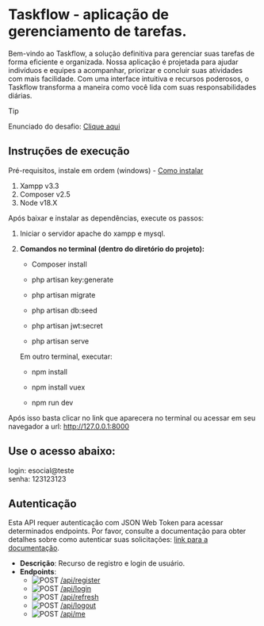 # Taskflow - aplicação de gerenciamento de tarefas.

Bem-vindo ao Taskflow, a solução definitiva para gerenciar suas tarefas de forma eficiente e organizada. Nossa aplicação é projetada para ajudar indivíduos e equipes a acompanhar, priorizar e concluir suas atividades com mais facilidade. Com uma interface intuitiva e recursos poderosos, o Taskflow transforma a maneira como você lida com suas responsabilidades diárias.




> [!TIP] 
> Enunciado do desafio:
> [Clique aqui](/docs/enunciado_teste_pratico.md)

<!-- 
> [!NOTE] Enunciado do desafio
> tetete
> 
> [!TIP]
> Helpful advice for doing things better or more easily.

> [!IMPORTANT]
> Key information users need to know to achieve their goal.

> [!WARNING]
> Urgent info that needs immediate user attention to avoid problems.

> [!CAUTION]
> Advises about risks or negative outcomes of certain actions. -->


## Instruções de execução

Pré-requisitos, instale em ordem (windows) - [Como instalar](/docs/instalacao_dependencias_execucao.md)
1. Xampp v3.3 
2. Composer v2.5 
3. Node v18.X 
 
Após baixar e instalar as dependências, execute os passos:

1. Iniciar o servidor apache do xampp e mysql.

2. **Comandos no terminal (dentro do diretório do projeto):**

   - Composer install

   - php artisan key:generate

   - php artisan migrate
  
   - php artisan db:seed
   
   - php artisan jwt:secret

   - php artisan serve
   
   Em outro terminal, executar:  

   - npm install
   
   - npm install vuex
   
   - npm run dev

Após isso basta clicar no link que aparecera no terminal ou acessar em seu navegador a url: http://127.0.0.1:8000

## Use o acesso abaixo:

login: esocial@teste   
senha: 123123123

  
## Autenticação

Esta API requer autenticação com JSON Web Token para acessar determinados endpoints. Por favor, consulte a documentação para obter detalhes sobre como autenticar suas solicitações: [link para a documentação](/docs/api/instrucoes_de_autenticacao.md).

- **Descrição**: Recurso de registro e login de usuário.
- **Endpoints**:
  - ![POST](https://img.shields.io/badge/HTTP-POST-00CC00)  [ /api/register](/docs/api/instrucoes_de_autenticacao.md)
  - ![POST](https://img.shields.io/badge/HTTP-POST-00CC00)  [ /api/login](/docs/api/instrucoes_de_autenticacao.md)
  - ![POST](https://img.shields.io/badge/HTTP-POST-00CC00)  [ /api/refresh](/docs/api/instrucoes_de_autenticacao.md)
  - ![POST](https://img.shields.io/badge/HTTP-POST-00CC00)  [ /api/logout](/docs/api/instrucoes_de_autenticacao.md)
  - ![POST](https://img.shields.io/badge/HTTP-POST-00CC00)  [ /api/me](/docs/api/instrucoes_de_autenticacao.md)



<!-- > [!NOTE]
> Useful information that users should know, even when skimming content.

> [!TIP]
> Helpful advice for doing things better or more easily.

> [!IMPORTANT]
> Key information users need to know to achieve their goal.

> [!WARNING]
> Urgent info that needs immediate user attention to avoid problems.

> [!CAUTION]
> Advises about risks or negative outcomes of certain actions. -->
